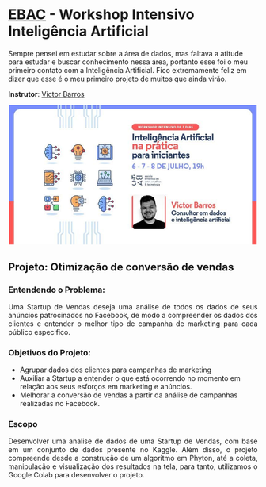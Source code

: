   # [EBAC](https://ebaconline.com.br) - Workshop Intensivo Inteligência Artificial

Sempre pensei em estudar sobre a área de dados, mas faltava a atitude para estudar e buscar conhecimento nessa área, portanto esse foi o meu primeiro contato com a Inteligência Artificial. Fico extremamente feliz em dizer que esse é o meu primeiro projeto de muitos que ainda virão.

**Instrutor**: [Victor Barros](https://github.com/ovictorbarros)

<p align="center">
  <img  width='500' src='https://github.com/eu-larissasouza/InteligenciaArtificial_EBAC/blob/main/img/Banner_%20Workshop%20Intelig%C3%AAncia%20Artificial.jpg?raw=true'>
  <br>
</p>

## Projeto: Otimização de conversão de vendas

### Entendendo o Problema:

<p align="justify"> Uma Startup de Vendas deseja uma análise de todos os dados de seus anúncios patrocinados no Facebook, de modo a compreender os dados dos clientes e entender o melhor tipo de campanha de marketing para cada público especifico.</p>

### Objetivos do Projeto:

<p align="justify">
<ul><li>Agrupar dados dos clientes para campanhas de marketing<br></li>
<li>Auxiliar a Startup a entender o que está ocorrendo no momento em relação aos seus esforços em marketing e anúncios.<br></li>
<li>Melhorar a conversão de vendas a partir da análise de campanhas realizadas no Facebook.<br></li>
</ul>
</p> 
   
### Escopo
<p align="justify"> Desenvolver uma analise de dados de uma Startup de Vendas, com base em um conjunto de dados presente no Kaggle. Além disso, o projeto compreende desde a construção de um algoritmo em Phyton, até a coleta, manipulação e visualização dos resultados na tela, para tanto, utilizamos o Google Colab para desenvolver o projeto.</p> 
